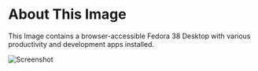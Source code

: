 # About This Image

This Image contains a browser-accessible Fedora 38 Desktop with various productivity and development apps installed.

![Screenshot][Image_Screenshot]

[Image_Screenshot]: https://info.kasmweb.com/hubfs/dockerhub/image-screenshots/fedora-37-desktop.png "Image Screenshot"
